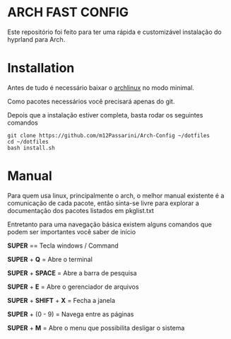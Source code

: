 
# ARCH FAST CONFIG

Este repositório foi feito para ter uma rápida e customizável instalação do hyprland para Arch.

# Installation

Antes de tudo é necessário baixar o [archlinux](https://archlinux.org/download/) no modo minimal.

Como pacotes necessários você precisará apenas do git.

Depois que a instalação estiver completa, basta rodar os seguintes comandos

```
git clone https://github.com/m12Passarini/Arch-Config ~/dotfiles
cd ~/dotfiles
bash install.sh 
```

# Manual

Para quem usa linux, principalmente o arch, o melhor manual existente é a comunicação de cada pacote, então 
sinta-se livre para explorar a documentação dos pacotes listados em pkglist.txt

Entretanto para uma navegação básica existem alguns comandos que podem ser importantes você saber de início

**SUPER** == Tecla windows / Command

**SUPER** + **Q** = Abre o terminal

**SUPER** + **SPACE** = Abre a barra de pesquisa

**SUPER** + **E** = Abre o gerenciador de arquivos

**SUPER** + **SHIFT** + **X** = Fecha a janela

**SUPER** + (0 - 9) = Navega entre as páginas

**SUPER** + **M** = Abre o menu que possibilita desligar o sistema


